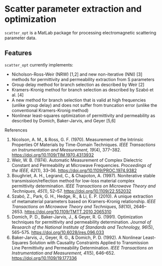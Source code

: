 # Scatter parameter extraction and optimization
`scatter_opt` is a MatLab package for processing electromagnetic scattering parameter data.

## Features
`scatter_opt` currently implements:
* Nicholson-Ross-Weir (NRW) [1,2] and new non-iterative (NNI) [3] methods for permittivity and permeability extraction from S parameters
* Group delay method for branch selection as described by Weir [2]
* Kramers-Kronig method for branch selection as described by Szabó et al. [4]
* A new method for branch selection that is valid at high frequencies (unlike group delay) and does not suffer from truncation error (unlike the conventional Kramers-Kronig method)
* Nonlinear least-squares optimization of permittivity and permeability as described by  Domich, Baker-Jarvis, and Geyer [5,6]

References
1. Nicolson, A. M., & Ross, G. F. (1970). Measurement of the Intrinsic Properties Of Materials by Time-Domain Techniques. *IEEE Transactions on Instrumentation and Measurement, 19*(4), 377–382. https://doi.org/10.1109/TIM.1970.4313932
1. Weir, W. B. (1974). Automatic Measurement of Complex Dielectric Constant and Permeability at Microwave Frequencies. *Proceedings of the IEEE, 62*(1), 33–36. https://doi.org/10.1109/PROC.1974.9382
1. Boughriet, A. H., Legrand, C., & Chapoton, A. (1997). Noniterative stable transmission/reflection method for low-loss material complex permittivity determination. *IEEE Transactions on Microwave Theory and Techniques, 45*(1), 52–57. https://doi.org/10.1109/22.552032
1. Szabó, Z., Park, G. H., Hedge, R., & Li, E. P. (2010). A unique extraction of metamaterial parameters based on Kramers-Kronig relationship. *IEEE Transactions on Microwave Theory and Techniques, 58*(10), 2646–2653. https://doi.org/10.1109/TMTT.2010.2065310
1. Domich, P. D., Baker-Jarvis, J., & Geyer, R. G. (1991). Optimization techniques for permittivity and permeability determination. *Journal of Research of the National Institute of Standards and Technology, 96*(5), 565–575. https://doi.org/10.6028/jres.096.033
1. Baker-Jarvis, J., Geyer, R. G., & Domich, P. D. (1992). A Nonlinear Least-Squares Solution with Causality Constraints Applied to Transmission Line Permittivity and Permeability Determination. *IEEE Transactions on Instrumentation and Measurement, 41*(5), 646–652. https://doi.org/10.1109/19.177336
